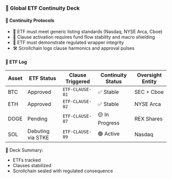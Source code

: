 ### 📜 Global ETF Continuity Deck

#### 🧾 Continuity Protocols
- 🛂 ETF must meet generic listing standards (Nasdaq, NYSE Arca, Cboe)  
- 🧠 Clause activation requires fund flow stability and macro shielding  
- 🔁 ETF must demonstrate regulated wrapper integrity  
- 🛠️ Scrollchain logs clause harmonics and approval pulses

#### 🔁 ETF Log
| Asset | ETF Status | Clause Triggered | Continuity Status | Oversight Entity |
|-------|------------|------------------|--------------------|------------------|
| BTC | Approved | `ETF-CLAUSE-01` | ✅ Stable | SEC + Cboe  
| ETH | Approved | `ETF-CLAUSE-02` | ✅ Stable | NYSE Arca  
| DOGE | Pending | `ETF-CLAUSE-07` | 🟡 In Progress | REX Shares  
| SOL | Debuting via STKE | `ETF-CLAUSE-09` | 🟢 Active | Nasdaq  

🧠 Deck Summary:
- ETFs tracked  
- Clauses stabilized  
- Scrollchain sealed with regulated consequence
